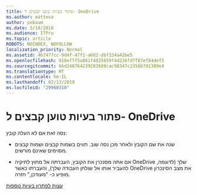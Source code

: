 ```yaml
---
title: פתור בעיות טוען קבצים ל- OneDrive
ms.author: matteva
author: pebaum
ms.date: 5/18/2018
ms.audience: ITPro
ms.topic: article
ROBOTS: NOINDEX, NOFOLLOW
localization_priority: Normal
ms.assetid: 467477cc-9d4f-47f1-a602-dbf334a42be5
ms.openlocfilehash: 018efff5a881f4825659f4d236fd7f87ef84def5
ms.sourcegitcommit: 6bd248764239282688cac98347c2356b701389e4
ms.translationtype: MT
ms.contentlocale: he-IL
ms.lasthandoff: 02/13/2019
ms.locfileid: "29968310"
---
```

# <a name="fix-problems-uploading-files-to-onedrive"></a>פתור בעיות טוען קבצים ל- OneDrive

נסה זאת אם לא העלה קובץ:
  
- שנה את שם הקובץ ולאחר מכן נסה שוב. תווים בשמות קבצים ושמות קבצים מסוימים שאינם מורשים. 
    
- אם אתה מסנכרן את הקובץ, העברתה אל מחוץ לתיקיה OneDrive שלך (לדוגמה, להעביר אותו אל שולחן העבודה שלך), והעברתו כאשר OneDrive את מצב הסינכרון מופיע כ- "מעודכן," חזרה. 
    
[עצות לפתרון בעיות נוספות](https://go.microsoft.com/fwlink/?linkid=873155)
  

